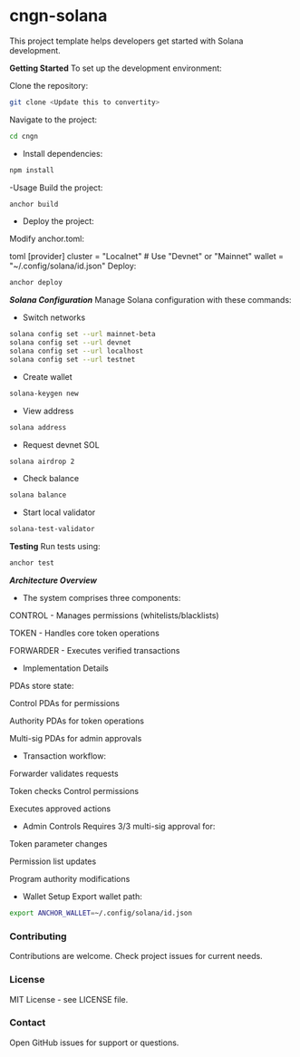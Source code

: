 # cngn-solana
This project template helps developers get started with Solana development.

**Getting Started**
To set up the development environment:

Clone the repository:

```sh
git clone <Update this to convertity>
```
Navigate to the project:

```sh
cd cngn
```
- Install dependencies:

```sh
npm install
```
-Usage
Build the project:

```sh
anchor build
```
- Deploy the project:

Modify anchor.toml:

toml
[provider]
cluster = "Localnet"  # Use "Devnet" or "Mainnet"
wallet = "~/.config/solana/id.json"
Deploy:

```sh
anchor deploy
```
***Solana Configuration***
Manage Solana configuration with these commands:

- Switch networks
```sh
solana config set --url mainnet-beta
solana config set --url devnet
solana config set --url localhost
solana config set --url testnet
```
- Create wallet
```sh
solana-keygen new
```

- View address
```sh
solana address
```

- Request devnet SOL
```sh
solana airdrop 2
```

- Check balance
```sh
solana balance
```

- Start local validator
```sh
solana-test-validator
```
**Testing**
Run tests using:

```sh
anchor test
```
***Architecture Overview***
- The system comprises three components:

CONTROL - Manages permissions (whitelists/blacklists)

TOKEN - Handles core token operations

FORWARDER - Executes verified transactions

- Implementation Details

PDAs store state:

Control PDAs for permissions

Authority PDAs for token operations

Multi-sig PDAs for admin approvals

- Transaction workflow:

Forwarder validates requests

Token checks Control permissions

Executes approved actions

- Admin Controls
Requires 3/3 multi-sig approval for:

Token parameter changes

Permission list updates

Program authority modifications

- Wallet Setup
Export wallet path:

```sh
export ANCHOR_WALLET=~/.config/solana/id.json
```
### Contributing
Contributions are welcome. Check project issues for current needs.

### License
MIT License - see LICENSE file.

### Contact
Open GitHub issues for support or questions.